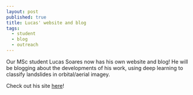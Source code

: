 ```yaml
---
layout: post
published: true
title: Lucas' website and blog
tags:
  - student
  - blog
  - outreach
---
```


Our MSc student Lucas Soares now has his own website and blog! He will be blogging about the developments of his work, using deep learning to classify landslides in orbital/aerial imagey.

Check out his site [here](https://lpsmlgeo.github.io/)!


&nbsp;
&nbsp;
